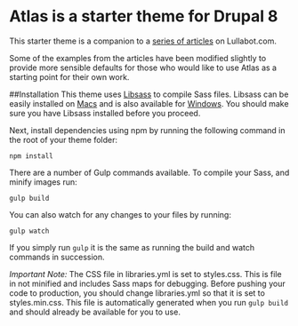 # Atlas is a starter theme for Drupal 8

This starter theme is a companion to a [series of articles](https://www.lullabot.com/blog/article/drupal-8-theming-fundamentals-part-1) on Lullabot.com.

Some of the examples from the articles have been modified slightly to provide more sensible defaults for those who would like to use Atlas as a starting point for their own work.

##Installation
This theme uses [Libsass](https://github.com/sass/libsass) to compile Sass files. Libsass can be easily installed on [Macs](https://github.com/sass/libsass/wiki/Building-on-Mac-OS-X) and is also available for [Windows](https://github.com/sass/libsass/wiki/Building-on-Windows). You should make sure you have Libsass installed before you proceed.

Next, install dependencies using npm by running the following command in the root of your theme folder:

`npm install`

There are a number of Gulp commands available. To compile your Sass, and minify images run:

`gulp build`

You can also watch for any changes to your files by running:

`gulp watch`

If you simply run `gulp` it is the same as running the build and watch commands in succession.

*Important Note:* The CSS file in libraries.yml is set to styles.css. This is file in not minified and includes Sass maps for debugging. Before pushing your code to production, you should change libraries.yml so that it is set to styles.min.css. This file is automatically generated when you run `gulp build` and should already be available  for you to use.
